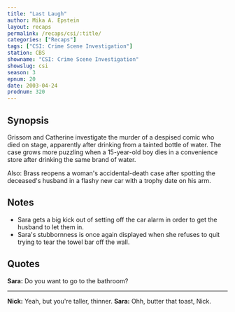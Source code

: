 ```yaml
---
title: "Last Laugh"
author: Mika A. Epstein
layout: recaps
permalink: /recaps/csi/:title/
categories: ["Recaps"]
tags: ["CSI: Crime Scene Investigation"]
station: CBS
showname: "CSI: Crime Scene Investigation"
showslug: csi
season: 3
epnum: 20
date: 2003-04-24
prodnum: 320
---
```


## Synopsis

Grissom and Catherine investigate the murder of a despised comic who died on stage, apparently after drinking from a tainted bottle of water. The case grows more puzzling when a 15-year-old boy dies in a convenience store after drinking the same brand of water.

Also: Brass reopens a woman's accidental-death case after spotting the deceased's husband in a flashy new car with a trophy date on his arm.

## Notes

* Sara gets a big kick out of setting off the car alarm in order to get the husband to let them in.
* Sara's stubbornness is once again displayed when she refuses to quit trying to tear the towel bar off the wall.

## Quotes

**Sara:** Do you want to go to the bathroom?

- - -

**Nick:** Yeah, but you're taller, thinner.
**Sara:** Ohh, butter that toast, Nick.

